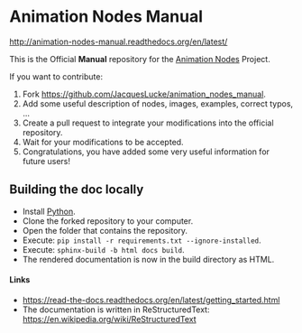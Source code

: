 Animation Nodes Manual
======================

http://animation-nodes-manual.readthedocs.org/en/latest/

This is the Official **Manual** repository for the [Animation Nodes](https://github.com/JacquesLucke/animation_nodes) Project.

If you want to contribute:

1. Fork https://github.com/JacquesLucke/animation_nodes_manual.
2. Add some useful description of nodes, images, examples, correct typos, ...
3. Create a pull request to integrate your modifications into the official repository.
4. Wait for your modifications to be accepted.
5. Congratulations, you have added some very useful information for future users!

## Building the doc locally

* Install [Python](https://www.python.org/downloads/).
* Clone the forked repository to your computer.
* Open the folder that contains the repository.
* Execute: `pip install -r requirements.txt --ignore-installed`.
* Execute: `sphinx-build -b html docs build`.
* The rendered documentation is now in the build directory as HTML.

#### Links
* https://read-the-docs.readthedocs.org/en/latest/getting_started.html
* The documentation is written in ReStructuredText: https://en.wikipedia.org/wiki/ReStructuredText
